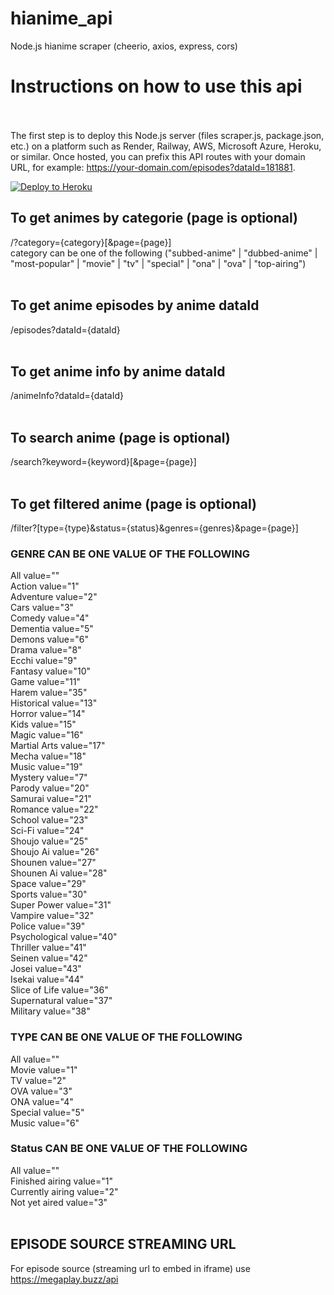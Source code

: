 # hianime_api
Node.js hianime scraper (cheerio, axios, express, cors)

# Instructions on how to use this api<br><br>

The first step is to deploy this Node.js server (files scraper.js, package.json, etc.) on a platform such as Render, Railway, AWS, Microsoft Azure, Heroku, or similar. Once hosted, you can prefix this API routes with your domain URL, for example: https://your-domain.com/episodes?dataId=181881.

[![Deploy to Heroku](https://www.herokucdn.com/deploy/button.svg)](https://heroku.com/deploy?template=https://github.com/codercoder61/hianime_api)

## To get animes by categorie (page is optional)<br>
/?category={category}[&page={page}]<br>
category can be one of the following ("subbed-anime" | "dubbed-anime" | "most-popular" | "movie" | "tv" | "special" | "ona" | "ova" | "top-airing")<br><br>
## To get anime episodes by anime dataId<br>
/episodes?dataId={dataId}<br><br>
## To get anime info by anime dataId<br>
/animeInfo?dataId={dataId}<br><br>
## To search anime (page is optional)<br>
/search?keyword={keyword}[&page={page}]<br><br>
## To get filtered anime (page is optional)<br>
/filter?[type={type}&status={status}&genres={genres}&page={page}]<br>
### GENRE CAN BE ONE VALUE OF THE FOLLOWING <br>
All value=""<br>
Action value="1"<br>
Adventure value="2"<br>
Cars value="3"<br>
Comedy value="4"<br>
Dementia value="5"<br>
Demons value="6"<br>
Drama value="8"<br>
Ecchi value="9"<br>
Fantasy value="10"<br>
Game value="11"<br>
Harem value="35"<br>
Historical value="13"<br>
Horror value="14"<br>
Kids value="15"<br>
Magic value="16"<br>
Martial Arts value="17"<br>
Mecha value="18"<br>
Music value="19"<br>
Mystery value="7"<br>
Parody value="20"<br>
Samurai value="21"<br>
Romance value="22"<br>
School value="23"<br>
Sci-Fi value="24"<br>
Shoujo value="25"<br>
Shoujo Ai value="26"<br>
Shounen value="27"<br>
Shounen Ai value="28"<br>
Space value="29"<br>
Sports value="30"<br>
Super Power value="31"<br>
Vampire value="32"<br>
Police value="39"<br>
Psychological value="40"<br>
Thriller value="41"<br>
Seinen value="42"<br>
Josei value="43"<br>
Isekai value="44"<br>
Slice of Life value="36"<br>
Supernatural value="37"<br>
Military value="38"<br>
### TYPE CAN BE ONE VALUE OF THE FOLLOWING<br>
All value=""<br>
Movie value="1"<br>
TV value="2"<br>
OVA value="3"<br>
ONA value="4"<br>
Special value="5"<br>
Music value="6"<br>
### Status CAN BE ONE VALUE OF THE FOLLOWING<br>
All value=""<br>
Finished airing value="1"<br>
Currently airing value="2"<br>
Not yet aired value="3"<br><br>
## EPISODE SOURCE STREAMING URL <br>
For episode source (streaming url to embed in iframe) use https://megaplay.buzz/api

